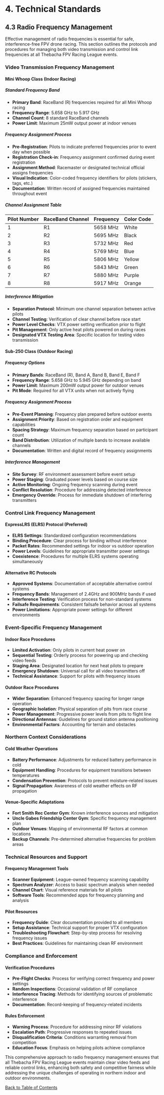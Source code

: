 # 4. Technical Standards

## 4.3 Radio Frequency Management

Effective management of radio frequencies is essential for safe, interference-free FPV drone racing. This section outlines the protocols and procedures for managing both video transmission and control link frequencies at all Thebacha FPV Racing League events.

### Video Transmission Frequency Management

#### Mini Whoop Class (Indoor Racing)

##### Standard Frequency Band

- **Primary Band**: RaceBand (R) frequencies required for all Mini Whoop racing  
- **Frequency Range**: 5.658 GHz to 5.917 GHz  
- **Channel Count**: 8 standard RaceBand channels  
- **Power Limit**: Maximum 25mW output power at indoor venues  

##### Frequency Assignment Process

- **Pre-Registration**: Pilots to indicate preferred frequencies prior to event day when possible  
- **Registration Check-in**: Frequency assignment confirmed during event registration  
- **Assignment Method**: Racemaster or designated technical official assigns frequencies  
- **Visual Indication**: Color-coded frequency identifiers for pilots (stickers, tags, etc.)  
- **Documentation**: Written record of assigned frequencies maintained throughout event  

##### Channel Assignment Table

| Pilot Number | RaceBand Channel | Frequency | Color Code |
|--------------|------------------|-----------|------------|
| 1            | R1               | 5658 MHz  | White      |
| 2            | R2               | 5695 MHz  | Black      |
| 3            | R3               | 5732 MHz  | Red        |
| 4            | R4               | 5769 MHz  | Blue       |
| 5            | R5               | 5806 MHz  | Yellow     |
| 6            | R6               | 5843 MHz  | Green      |
| 7            | R7               | 5880 MHz  | Purple     |
| 8            | R8               | 5917 MHz  | Orange     |

##### Interference Mitigation

- **Separation Protocol**: Minimum one channel separation between active pilots  
- **Channel Testing**: Verification of clear channel before race start  
- **Power Level Checks**: VTX power setting verification prior to flight  
- **Pit Management**: Only active heat pilots powered on during races  
- **Designated VTX Testing Area**: Specific location for testing video transmission  

#### Sub-250 Class (Outdoor Racing)

##### Frequency Options

- **Primary Bands**: RaceBand (R), Band A, Band B, Band E, Band F  
- **Frequency Range**: 5.658 GHz to 5.945 GHz depending on band  
- **Power Limit**: Maximum 200mW output power for outdoor venues  
- **Pit Mode**: Required for all VTX units when not actively flying  

##### Frequency Assignment Process

- **Pre-Event Planning**: Frequency plan prepared before outdoor events  
- **Assignment Priority**: Based on registration order and equipment capabilities  
- **Spacing Strategy**: Maximum frequency separation based on participant count  
- **Band Distribution**: Utilization of multiple bands to increase available channels  
- **Documentation**: Written and digital record of frequency assignments  

##### Interference Management

- **Site Survey**: RF environment assessment before event setup  
- **Power Staging**: Graduated power levels based on course size  
- **Active Monitoring**: Ongoing frequency scanning during event  
- **Conflict Resolution**: Procedure for addressing detected interference  
- **Emergency Override**: Process for immediate shutdown of interfering transmitters  

### Control Link Frequency Management

#### ExpressLRS (ELRS) Protocol (Preferred)

- **ELRS Settings**: Standardized configuration recommendations  
- **Binding Procedure**: Clear process for binding without interference  
- **Packet Rates**: Recommended settings for indoor vs outdoor operation  
- **Power Levels**: Guidelines for appropriate transmitter power settings  
- **Coexistence**: Procedures for multiple ELRS systems operating simultaneously  

#### Alternative RC Protocols

- **Approved Systems**: Documentation of acceptable alternative control systems  
- **Frequency Bands**: Management of 2.4GHz and 900MHz bands if used  
- **Interference Testing**: Verification process for non-standard systems  
- **Failsafe Requirements**: Consistent failsafe behavior across all systems  
- **Power Limitations**: Appropriate power settings for different environments  

### Event-Specific Frequency Management

#### Indoor Race Procedures

- **Limited Activation**: Only pilots in current heat power on  
- **Sequential Testing**: Orderly process for powering up and checking video feeds  
- **Staging Area**: Designated location for next heat pilots to prepare  
- **Emergency Shutdown**: Universal call for all video transmitters off  
- **Technical Assistance**: Support for pilots with frequency issues  

#### Outdoor Race Procedures

- **Wider Separation**: Enhanced frequency spacing for longer range operation  
- **Geographic Isolation**: Physical separation of pits from race course  
- **Power Management**: Progressive power levels from pits to flight line  
- **Directional Antennas**: Guidelines for ground station antenna positioning  
- **Environmental Factors**: Accounting for terrain and obstacles  

### Northern Context Considerations

#### Cold Weather Operations

- **Battery Performance**: Adjustments for reduced battery performance in cold  
- **Equipment Handling**: Procedures for equipment transitions between temperatures  
- **Condensation Prevention**: Protocols to prevent moisture-related issues  
- **Signal Propagation**: Awareness of cold weather effects on RF propagation  

#### Venue-Specific Adaptations

- **Fort Smith Rec Center Gym**: Known interference sources and mitigation  
- **Uncle Gabes Friendship Center Gym**: Specific frequency management plan  
- **Outdoor Venues**: Mapping of environmental RF factors at common locations  
- **Backup Channels**: Pre-determined alternative frequencies for problem areas  

### Technical Resources and Support

#### Frequency Management Tools

- **Scanner Equipment**: League-owned frequency scanning capability  
- **Spectrum Analyzer**: Access to basic spectrum analysis when needed  
- **Channel Chart**: Visual reference materials for all pilots  
- **Software Tools**: Recommended apps for frequency planning and analysis  

#### Pilot Resources

- **Frequency Guide**: Clear documentation provided to all members  
- **Setup Assistance**: Technical support for proper VTX configuration  
- **Troubleshooting Flowchart**: Step-by-step process for resolving frequency issues  
- **Best Practices**: Guidelines for maintaining clean RF environment  

### Compliance and Enforcement

#### Verification Procedures

- **Pre-Flight Checks**: Process for verifying correct frequency and power settings  
- **Random Inspections**: Occasional validation of RF compliance  
- **Interference Tracing**: Methods for identifying sources of problematic interference  
- **Documentation**: Record-keeping of frequency-related incidents  

#### Rules Enforcement

- **Warning Process**: Procedure for addressing minor RF violations  
- **Escalation Path**: Progressive responses to repeated issues  
- **Disqualification Criteria**: Conditions warranting removal from competition  
- **Education Focus**: Emphasis on helping pilots achieve compliance  

This comprehensive approach to radio frequency management ensures that all Thebacha FPV Racing League events maintain clear video feeds and reliable control links, enhancing both safety and competitive fairness while addressing the unique challenges of operating in northern indoor and outdoor environments.

[Back to Table of Contents](contents.md)